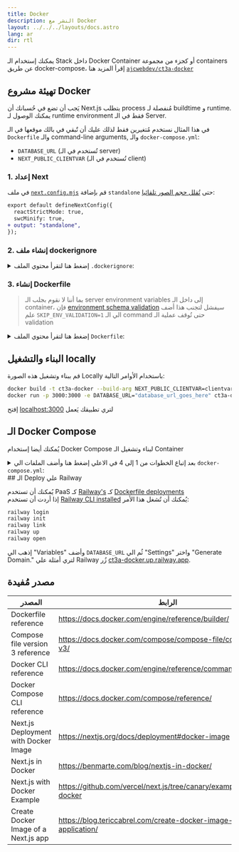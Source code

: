 ```yaml
---
title: Docker
description: النشر مع Docker
layout: ../../../layouts/docs.astro
lang: ar
dir: rtl
---
```


يمكنك إستخدام الـ Stack داخل Docker Container أو كجزء من مجموعة containers عن طريق docker-compose، إقرأ المزيد هنا [`ajcwebdev/ct3a-docker`](https://github.com/ajcwebdev/ct3a-docker)

## تهيئة مشروع Docker

يَجب أن تضع في حُسبانك أن Next.js يتطلب process مُنفصلة لـ buildtime و runtime.
يمكنك الوصول لـ runtime environment فقط في الـ Server.

في هذا المثال نستخدم مُتغيرين فقط لذلك عليك أن تٌبقي في بالك موقعها في الـ `Dockerfile` والـ command-line arguments, والـ `docker-compose.yml`:

- `DATABASE_URL` (تُستخدم في الـ server)
- `NEXT_PUBLIC_CLIENTVAR` (تُستخدم في الـ client)

### 1. إعداد Next

في ملف [`next.config.mjs`](https://github.com/t3-oss/create-t3-app/blob/main/cli/template/base/next.config.mjs) قم بإضافة `standalone` حتى [تُقلل حجم الصور تلقائيا](https://nextjs.org/docs/advanced-features/output-file-tracing):

```diff
export default defineNextConfig({
  reactStrictMode: true,
  swcMinify: true,
+ output: "standalone",
});
```

### 2. إنشاء ملف dockerignore

<details>
    <summary>
      إضغط هنا لتقرأ محتوي الملف  <code>.dockerignore</code>:
    </summary>
<div class="content">

```
.env
Dockerfile
.dockerignore
node_modules
npm-debug.log
README.md
.next
.git
```

</div>

</details>

### 3. إنشاء Dockerfile

> بما أننا لا نقوم بجلب الـ server environment variables إلى داخل الـ container، فإن [environment schema validation](/en/usage/env-variables) سيفشل لتجنب هذا أضف علم `SKIP_ENV_VALIDATION=1` الي الـ command حتى تُوقف عملية الـ validation

<details>
    <summary>
      إضغط هنا لتقرأ محتوي الملف  <code>Dockerfile</code>:
    </summary>
<div class="content">

```docker
##### DEPENDENCIES

FROM --platform=linux/amd64 node:16-alpine AS deps
RUN apk add --no-cache libc6-compat openssl1.1-compat
WORKDIR /app

# تثبيت Prisma Client - أزلها إن لم تكن تُستخدم Prisma

COPY prisma ./

# تثبيت المتطلبات وفقا للـ package manager الذي تُفضلة

COPY package.json yarn.lock* package-lock.json* pnpm-lock.yaml\* ./

RUN \
 if [ -f yarn.lock ]; then yarn --frozen-lockfile; \
 elif [ -f package-lock.json ]; then npm ci; \
 elif [ -f pnpm-lock.yaml ]; then yarn global add pnpm && pnpm i; \
 else echo "Lockfile not found." && exit 1; \
 fi

##### BUILDER

FROM --platform=linux/amd64 node:16-alpine AS builder
ARG DATABASE_URL
ARG NEXT_PUBLIC_CLIENTVAR
WORKDIR /app
COPY --from=deps /app/node_modules ./node_modules
COPY . .

# ENV NEXT_TELEMETRY_DISABLED 1

RUN \
 if [ -f yarn.lock ]; then SKIP_ENV_VALIDATION=1 yarn build; \
 elif [ -f package-lock.json ]; then SKIP_ENV_VALIDATION=1 npm run build; \
 elif [ -f pnpm-lock.yaml ]; then yarn global add pnpm && SKIP_ENV_VALIDATION=1 pnpm run build; \
 else echo "Lockfile not found." && exit 1; \
 fi

##### RUNNER

FROM --platform=linux/amd64 node:16-alpine AS runner
WORKDIR /app

ENV NODE_ENV production

# ENV NEXT_TELEMETRY_DISABLED 1

RUN addgroup --system --gid 1001 nodejs
RUN adduser --system --uid 1001 nextjs

COPY --from=builder /app/next.config.mjs ./
COPY --from=builder /app/public ./public
COPY --from=builder /app/package.json ./package.json

COPY --from=builder --chown=nextjs:nodejs /app/.next/standalone ./
COPY --from=builder --chown=nextjs:nodejs /app/.next/static ./.next/static

USER nextjs
EXPOSE 3000
ENV PORT 3000

CMD ["node", "server.js"]

```

> **_مُلاحظات_**
>
> - مُحاكاة `--platform=linux/amd64` قد لا تكون ضرورية في Node 18
> - إقرأ [`node:alpine`](https://github.com/nodejs/docker-node/tree/b4117f9333da4138b03a546ec926ef50a31506c3#nodealpine) لتعلم لماذا قد تحتاج `libc6-compat`.
> - تقوم Next.js بجمع [بيانات خفية عن الاستختدام](https://nextjs.org/telemetry).
> - قٌم بإالغاء تعليق الـ instance الاولي من ENV NEXT_TELEMETRY_DISABLED 1 حتي تُعيق الـ telemetry أثناء الـ build، قٌم بإلغاء تعليق الـ instance الثانية تٌعيق الـ telemetry أثناء الـ runtime

</div>
</details>

## البناء والتشغيل locally

قم ببناء وتشغيل هذه الصورة Locally باستخدام الأوامر التالية:

```bash
docker build -t ct3a-docker --build-arg NEXT_PUBLIC_CLIENTVAR=clientvar .
docker run -p 3000:3000 -e DATABASE_URL="database_url_goes_here" ct3a-docker
```

إفتح [localhost:3000](http://localhost:3000/) لتري تطبيقك يَعمل

## الـ Docker Compose

يُمكنك أيضا إستخدام Docker Compose لبناء وتشغيل الـ Container

<details>
<summary>
بعد إتباع الخطوات من 1 إلى 4 في الاعلي إضغط هنا وأضف الملفات الي <code>docker-compose.yml</code>:
</summary>
<div class="content">

```yaml
version: "3.9"
services:
  app:
    platform: "linux/amd64"
    build:
      context: .
      dockerfile: Dockerfile
      args:
        NEXT_PUBLIC_CLIENTVAR: "clientvar"
    working_dir: /app
    ports:
      - "3000:3000"
    image: t3-app
    environment:
      - DATABASE_URL=database_url_goes_here
```

قٌم بتشغيل أمر `docker compose up`

```bash
docker compose up
```

الآن إفتح [localhost:3000](http://localhost:3000/) لترى تطبيقك يُعمل.

     </div>

</details>
## الـ Deploy علي Railway

يُمكنك أن تستخدم PaaS كـ [Railway's](https://railway.app) كـ [Dockerfile deployments](https://docs.railway.app/deploy/dockerfiles)  
إذا أردت أن تستخدم [Railway CLI installed](https://docs.railway.app/develop/cli#install) يُمكنك أن تُشغل هذا الأمر:

```bash
railway login
railway init
railway link
railway up
railway open
```

إذهب الي "Variables" وأضف `DATABASE_URL` ثُم الي "Settings" واختر "Generate Domain." لتري أمثلة علي Railway زُر [ct3a-docker.up.railway.app](https://ct3a-docker.up.railway.app/).

## مصدر مُفيدة

| المصدر                               | الرابط                                                               |
| ------------------------------------ | -------------------------------------------------------------------- |
| Dockerfile reference                 | https://docs.docker.com/engine/reference/builder/                    |
| Compose file version 3 reference     | https://docs.docker.com/compose/compose-file/compose-file-v3/        |
| Docker CLI reference                 | https://docs.docker.com/engine/reference/commandline/docker/         |
| Docker Compose CLI reference         | https://docs.docker.com/compose/reference/                           |
| Next.js Deployment with Docker Image | https://nextjs.org/docs/deployment#docker-image                      |
| Next.js in Docker                    | https://benmarte.com/blog/nextjs-in-docker/                          |
| Next.js with Docker Example          | https://github.com/vercel/next.js/tree/canary/examples/with-docker   |
| Create Docker Image of a Next.js app | https://blog.tericcabrel.com/create-docker-image-nextjs-application/ |
